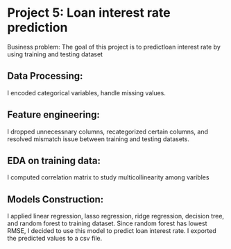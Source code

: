 # Project 5: Loan interest rate prediction
Business problem: The goal of this project is to predictloan interest rate by using training and testing dataset

## Data Processing:
I encoded categorical variables, handle missing values.
 
## Feature engineering:
I dropped unnecessnary columns, recategorized certain columns, and resolved mismatch issue between training and testing datasets. 

## EDA on training data:
I computed correlation matrix to study multicollinearity among varibles

## Models Construction:
I applied linear regression, lasso regression, ridge regression, decision tree, and random forest to training dataset. Since random forest has lowest RMSE, I decided to use this model to predict loan interest rate. I exported the predicted values to a csv file. 
